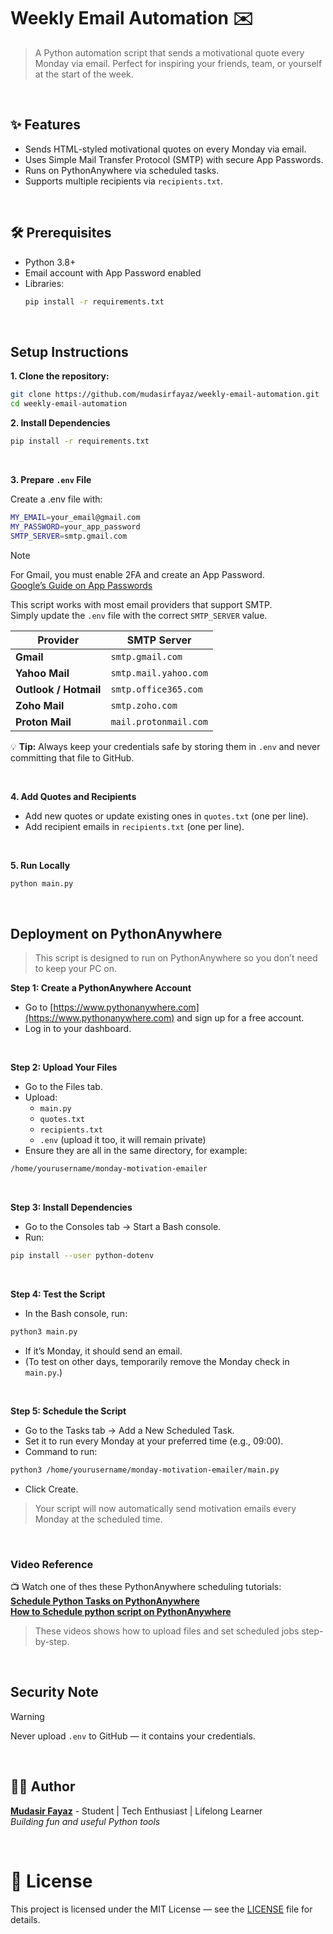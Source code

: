 # Weekly Email Automation ✉️

> A Python automation script that sends a motivational quote every Monday via email. Perfect for inspiring your friends, team, or yourself at the start of the week.

<br/>

## ✨ Features

- Sends HTML-styled motivational quotes on every Monday via email.
- Uses Simple Mail Transfer Protocol (SMTP) with secure App Passwords.
- Runs on PythonAnywhere via scheduled tasks.
- Supports multiple recipients via `recipients.txt`.

<br/>

## 🛠️ Prerequisites

- Python 3.8+
- Email account with App Password enabled
- Libraries:
  ```bash
  pip install -r requirements.txt
  ```

<br/>

## Setup Instructions

**1. Clone the repository:**

```bash
git clone https://github.com/mudasirfayaz/weekly-email-automation.git
cd weekly-email-automation
```

**2. Install Dependencies**

```bash
pip install -r requirements.txt
```

<br/>

**3. Prepare `.env` File**

Create a .env file with:

```bash
MY_EMAIL=your_email@gmail.com
MY_PASSWORD=your_app_password
SMTP_SERVER=smtp.gmail.com
```

> [!NOTE]
> For Gmail, you must enable 2FA and create an App Password.<br/> [Google’s Guide on App Passwords](https://support.google.com/accounts/answer/185833?hl=en)

This script works with most email providers that support SMTP.  
Simply update the `.env` file with the correct `SMTP_SERVER` value.

| Provider              | SMTP Server           |
| --------------------- | --------------------- |
| **Gmail**             | `smtp.gmail.com`      |
| **Yahoo Mail**        | `smtp.mail.yahoo.com` |
| **Outlook / Hotmail** | `smtp.office365.com`  |
| **Zoho Mail**         | `smtp.zoho.com`       |
| **Proton Mail**       | `mail.protonmail.com` |

💡 **Tip:** Always keep your credentials safe by storing them in `.env` and never committing that file to GitHub.

<br/>

**4. Add Quotes and Recipients**

- Add new quotes or update existing ones in `quotes.txt` (one per line).
- Add recipient emails in `recipients.txt` (one per line).

<br/>

**5. Run Locally**

```bash
python main.py
```

<br/>

## Deployment on PythonAnywhere

> This script is designed to run on PythonAnywhere so you don’t need to keep your PC on.

**Step 1: Create a PythonAnywhere Account**

- Go to [https://www.pythonanywhere.com](https://www.pythonanywhere.com) and sign up for a free account.
- Log in to your dashboard.

<br/>

**Step 2: Upload Your Files**

- Go to the Files tab.
- Upload:
  - `main.py`
  - `quotes.txt`
  - `recipients.txt`
  - `.env` (upload it too, it will remain private)
- Ensure they are all in the same directory, for example:

```bash
/home/yourusername/monday-motivation-emailer
```

<br/>

**Step 3: Install Dependencies**

- Go to the Consoles tab → Start a Bash console.
- Run:

```bash
pip install --user python-dotenv
```

<br/>

**Step 4: Test the Script**

- In the Bash console, run:

```bash
python3 main.py
```

- If it’s Monday, it should send an email.
- (To test on other days, temporarily remove the Monday check in `main.py`.)

<br/>

**Step 5: Schedule the Script**

- Go to the Tasks tab → Add a New Scheduled Task.
- Set it to run every Monday at your preferred time (e.g., 09:00).
- Command to run:

```bash
python3 /home/yourusername/monday-motivation-emailer/main.py
```

- Click Create.

> Your script will now automatically send motivation emails every Monday at the scheduled time.

<br/>

### Video Reference

📺 Watch one of thes these PythonAnywhere scheduling tutorials:<br/>
**[Schedule Python Tasks on PythonAnywhere](https://youtu.be/C6NThuZiLjU?si=ln-5VVFCx4Urlf5N)**<br/>
**[How to Schedule python script on PythonAnywhere](https://youtu.be/yaChrGcSIo4?si=JtT9GqmSREBPvEVQ)**<br/>

> These videos shows how to upload files and set scheduled jobs step-by-step.

<br/>

## Security Note

> [!WARNING]
> Never upload `.env` to GitHub — it contains your credentials.

<br/>

## 🧑‍💻 Author

**[Mudasir Fayaz](https://github.com/mudasirfayaz/)** - Student | Tech Enthusiast | Lifelong Learner<br/>
_Building fun and useful Python tools_

<br/>

# 📜 License

This project is licensed under the MIT License — see the [LICENSE](./LICENSE) file for details.

